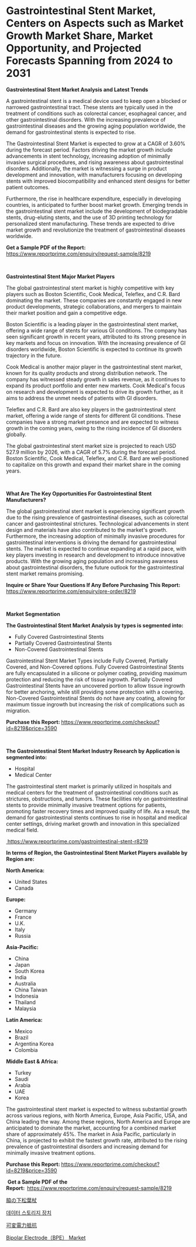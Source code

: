 <p><h1>Gastrointestinal Stent Market, Centers on Aspects such as Market Growth Market Share, Market Opportunity, and Projected Forecasts Spanning from 2024 to 2031</h1></p><p><strong>Gastrointestinal Stent Market Analysis and Latest Trends</strong></p>
<p><p>A gastrointestinal stent is a medical device used to keep open a blocked or narrowed gastrointestinal tract. These stents are typically used in the treatment of conditions such as colorectal cancer, esophageal cancer, and other gastrointestinal disorders. With the increasing prevalence of gastrointestinal diseases and the growing aging population worldwide, the demand for gastrointestinal stents is expected to rise.</p><p>The Gastrointestinal Stent Market is expected to grow at a CAGR of 3.60% during the forecast period. Factors driving the market growth include advancements in stent technology, increasing adoption of minimally invasive surgical procedures, and rising awareness about gastrointestinal disorders. Additionally, the market is witnessing a surge in product development and innovation, with manufacturers focusing on developing stents with improved biocompatibility and enhanced stent designs for better patient outcomes.</p><p>Furthermore, the rise in healthcare expenditure, especially in developing countries, is anticipated to further boost market growth. Emerging trends in the gastrointestinal stent market include the development of biodegradable stents, drug-eluting stents, and the use of 3D printing technology for personalized stent manufacturing. These trends are expected to drive market growth and revolutionize the treatment of gastrointestinal diseases worldwide.</p></p>
<p><strong>Get a Sample PDF of the Report:&nbsp;</strong> <a href="https://www.reportprime.com/enquiry/request-sample/8219">https://www.reportprime.com/enquiry/request-sample/8219</a></p>
<p>&nbsp;</p>
<p><strong>Gastrointestinal Stent Major Market Players</strong></p>
<p><p>The global gastrointestinal stent market is highly competitive with key players such as Boston Scientific, Cook Medical, Teleflex, and C.R. Bard dominating the market. These companies are constantly engaged in new product developments, strategic collaborations, and mergers to maintain their market position and gain a competitive edge.</p><p>Boston Scientific is a leading player in the gastrointestinal stent market, offering a wide range of stents for various GI conditions. The company has seen significant growth in recent years, attributed to its strong presence in key markets and focus on innovation. With the increasing prevalence of GI disorders worldwide, Boston Scientific is expected to continue its growth trajectory in the future.</p><p>Cook Medical is another major player in the gastrointestinal stent market, known for its quality products and strong distribution network. The company has witnessed steady growth in sales revenue, as it continues to expand its product portfolio and enter new markets. Cook Medical's focus on research and development is expected to drive its growth further, as it aims to address the unmet needs of patients with GI disorders.</p><p>Teleflex and C.R. Bard are also key players in the gastrointestinal stent market, offering a wide range of stents for different GI conditions. These companies have a strong market presence and are expected to witness growth in the coming years, owing to the rising incidence of GI disorders globally.</p><p>The global gastrointestinal stent market size is projected to reach USD 527.9 million by 2026, with a CAGR of 5.7% during the forecast period. Boston Scientific, Cook Medical, Teleflex, and C.R. Bard are well-positioned to capitalize on this growth and expand their market share in the coming years.</p></p>
<p>&nbsp;</p>
<p><strong>What Are The Key Opportunities For Gastrointestinal Stent Manufacturers?</strong></p>
<p><p>The global gastrointestinal stent market is experiencing significant growth due to the rising prevalence of gastrointestinal diseases, such as colorectal cancer and gastrointestinal strictures. Technological advancements in stent design and materials have also contributed to the market's growth. Furthermore, the increasing adoption of minimally invasive procedures for gastrointestinal interventions is driving the demand for gastrointestinal stents. The market is expected to continue expanding at a rapid pace, with key players investing in research and development to introduce innovative products. With the growing aging population and increasing awareness about gastrointestinal disorders, the future outlook for the gastrointestinal stent market remains promising.</p></p>
<p><strong>Inquire or Share Your Questions If Any Before Purchasing This Report:</strong> <a href="https://www.reportprime.com/enquiry/pre-order/8219">https://www.reportprime.com/enquiry/pre-order/8219</a></p>
<p>&nbsp;</p>
<p><strong>Market Segmentation</strong></p>
<p><strong>The Gastrointestinal Stent Market Analysis by types is segmented into:</strong></p>
<p><ul><li>Fully Covered Gastrointestinal Stents</li><li>Partially Covered Gastrointestinal Stents</li><li>Non-Covered Gastrointestinal Stents</li></ul></p>
<p><p>Gastrointestinal Stent Market Types include Fully Covered, Partially Covered, and Non-Covered options. Fully Covered Gastrointestinal Stents are fully encapsulated in a silicone or polymer coating, providing maximum protection and reducing the risk of tissue ingrowth. Partially Covered Gastrointestinal Stents have an uncovered portion to allow tissue ingrowth for better anchoring, while still providing some protection with a covering. Non-Covered Gastrointestinal Stents do not have any coating, allowing for maximum tissue ingrowth but increasing the risk of complications such as migration.</p></p>
<p><strong>Purchase this Report:&nbsp;</strong><a href="https://www.reportprime.com/checkout?id=8219&price=3590">https://www.reportprime.com/checkout?id=8219&price=3590</a></p>
<p>&nbsp;</p>
<p><strong>The Gastrointestinal Stent Market Industry Research by Application is segmented into:</strong></p>
<p><ul><li>Hospital</li><li>Medical Center</li></ul></p>
<p><p>The gastrointestinal stent market is primarily utilized in hospitals and medical centers for the treatment of gastrointestinal conditions such as strictures, obstructions, and tumors. These facilities rely on gastrointestinal stents to provide minimally invasive treatment options for patients, promoting faster recovery times and improved quality of life. As a result, the demand for gastrointestinal stents continues to rise in hospital and medical center settings, driving market growth and innovation in this specialized medical field.</p></p>
<p><a href="https://www.reportprime.com/gastrointestinal-stent-r8219">&nbsp;https://www.reportprime.com/gastrointestinal-stent-r8219</a></p>
<p><strong>In terms of Region, the Gastrointestinal Stent Market Players available by Region are:</strong></p>
<p>
    <p> <strong> North America: </strong>
        <ul>
            <li>United States</li>
            <li>Canada</li>
        </ul>
        </p> 
    <p> <strong> Europe: </strong>
        <ul>
            <li>Germany</li>
            <li>France</li>
            <li>U.K.</li>
            <li>Italy</li>
            <li>Russia</li>
        </ul>
        </p> 
    <p> <strong> Asia-Pacific: </strong>
        <ul>
            <li>China</li>
            <li>Japan</li>
            <li>South Korea</li>
            <li>India</li>
            <li>Australia</li>
            <li>China Taiwan</li>
            <li>Indonesia</li>
            <li>Thailand</li>
            <li>Malaysia</li>
        </ul>
        </p> 
    <p> <strong> Latin America: </strong>
        <ul>
            <li>Mexico</li>
            <li>Brazil</li>
            <li>Argentina Korea</li>
            <li>Colombia</li>
        </ul>
        </p> 
    <p> <strong> Middle East & Africa: </strong>
        <ul>
            <li>Turkey</li>
            <li>Saudi</li>
            <li>Arabia</li>
            <li>UAE</li>
            <li>Korea</li>
        </ul>
    </p>
    </p>
<p><p>The gastrointestinal stent market is expected to witness substantial growth across various regions, with North America, Europe, Asia Pacific, USA, and China leading the way. Among these regions, North America and Europe are anticipated to dominate the market, accounting for a combined market share of approximately 45%. The market in Asia Pacific, particularly in China, is projected to exhibit the fastest growth rate, attributed to the rising prevalence of gastrointestinal disorders and increasing demand for minimally invasive treatment options.</p></p>
<p><strong>Purchase this Report: </strong><a href="https://www.reportprime.com/checkout?id=8219&price=3590">https://www.reportprime.com/checkout?id=8219&price=3590</a></p>
<p>&nbsp;<strong>Get a Sample PDF of the Report:&nbsp;&nbsp;</strong><a href="https://www.reportprime.com/enquiry/request-sample/8219">https://www.reportprime.com/enquiry/request-sample/8219</a></p>
<p><strong></strong></p>
<p><p><a href="https://github.com/JacksonWiza1924/Market-Research-Report-List-1/blob/main/937854134938.md">脇の下松葉杖</a></p><p><a href="https://github.com/RichardLueilwitz787/Market-Research-Report-List-1/blob/main/858655920897.md">데이터 스토리지 장치</a></p><p><a href="https://github.com/Calvi3ynJerde867/Market-Research-Report-List-1/blob/main/913107934920.md">可変電力抵抗</a></p><p><a href="https://www.linkedin.com/pulse/bipolar-electrodebpe-market-size-growth-segmentation-regional-ucwde?trackingId=W0d64GTIeu5F4zK3s7dWHw%3D%3D">Bipolar Electrode（BPE） Market</a></p></p>